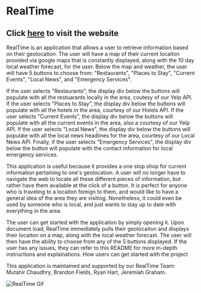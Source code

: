 # RealTime
## Click [here](https://jtgraham5th.github.io/RealTime/) to visit the website

RealTime is an application that allows a user to retrieve information based on their geolocation. The user will have a map of their current locaiton provided via google maps that is constantly displayed, along with the 10 day local weather forecast, for the user. Below the map and weather, the user will have 5 buttons to choose from: "Restaurants", "Places to Stay", "Current Events", "Local News", and "Emergency Services". 

If the user selects "Restaurants", the display div below the buttons will populate with all the restuarants locally in the area, coutesy of our Yelp API. If the user selects "Places to Stay", the display div below the buttons will populate with all the hotels in the area, courtesy of our Hotels API. If the user selects "Current Events", the display div below the buttons will populate with all the current events in the area, also a courtesy of our Yelp API. If the user selects "Local News", the display div below the buttons will populate with all the local news headlines for the area, courtesy of our Local News API. Finally, if the user selects "Emergency Services", the display div below the button will populate with the contact information for local emergency services.

This application is useful because it provides a one stop shop for current information pertaining to one's geolocation. A user will no longer have to navigate the web to locate all these different pieces of information, but rather have them available at the click of a button. It is perfect for anyone who is traveling to a locaiton foreign to them, and would like to have a general idea of the area they are visiting. Nonetheless, it could even be used by someone who is local, and just wants to stay up to date with everything in the area. 

The user can get started with the application by simply opening it. Upon document load, RealTime immediately pulls their geolocaiton and displays their locaiton on a map, along with the local weather forecast. The user will then have the ability to choose from any of the 5 buttons displayed. If the user has any issues, they can refer to this README for more in-depth instructions and explainations. 
How users can get started with the project

This application is maintained and supported by our RealTime Team: Mutahir Chaudhry, Brandon Fields, Ryan Hart, Jeremiah Graham.

![RealTime Gif](/assets/images/RealTime.gif)